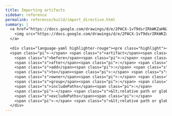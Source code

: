 ```yaml
---
title: Importing artifacts
sidebar: reference
permalink: reference/build/import_directive.html
summary: |
  <a href="https://docs.google.com/drawings/d/e/2PACX-1vT9dsrIRkWKZaHNZG7g90JJHHHsAu3rxSh_5EWUWfkki3m0cQvIeUC2l01gRcYf0bGtxBLhvmcXn8d_/pub?w=2031&amp;h=144" data-featherlight="image">
    <img src="https://docs.google.com/drawings/d/e/2PACX-1vT9dsrIRkWKZaHNZG7g90JJHHHsAu3rxSh_5EWUWfkki3m0cQvIeUC2l01gRcYf0bGtxBLhvmcXn8d_/pub?w=1016&amp;h=72">
  </a>
    
  <div class="language-yaml highlighter-rouge"><pre class="highlight"><code><span class="s">import</span><span class="pi">:</span>
  <span class="pi">-</span> <span class="s">artifact</span><span class="pi">:</span> <span class="s">&lt;artifact name&gt;</span>
    <span class="s">before</span><span class="pi">:</span> <span class="s">&lt;install || setup&gt;</span>
    <span class="s">after</span><span class="pi">:</span> <span class="s">&lt;install || setup&gt;</span>
    <span class="s">add</span><span class="pi">:</span> <span class="s">&lt;absolute path&gt;</span>
    <span class="s">to</span><span class="pi">:</span> <span class="s">&lt;absolute path&gt;</span>
    <span class="s">owner</span><span class="pi">:</span> <span class="s">&lt;owner&gt;</span>
    <span class="s">group</span><span class="pi">:</span> <span class="s">&lt;group&gt;</span>
    <span class="s">includePaths</span><span class="pi">:</span>
    <span class="pi">-</span> <span class="s">&lt;relative path or glob&gt;</span>
    <span class="s">excludePaths</span><span class="pi">:</span>
    <span class="pi">-</span> <span class="s">&lt;relative path or glob&gt;</span></code></pre>
  </div>
---
```


